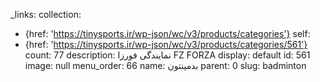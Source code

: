 _links:
  collection:
  - {href: 'https://tinysports.ir/wp-json/wc/v3/products/categories'}
  self:
  - {href: 'https://tinysports.ir/wp-json/wc/v3/products/categories/561'}
count: 77
description: نمایندگی فورزا FZ FORZA
display: default
id: 561
image: null
menu_order: 66
name: بدمینتون
parent: 0
slug: badminton
